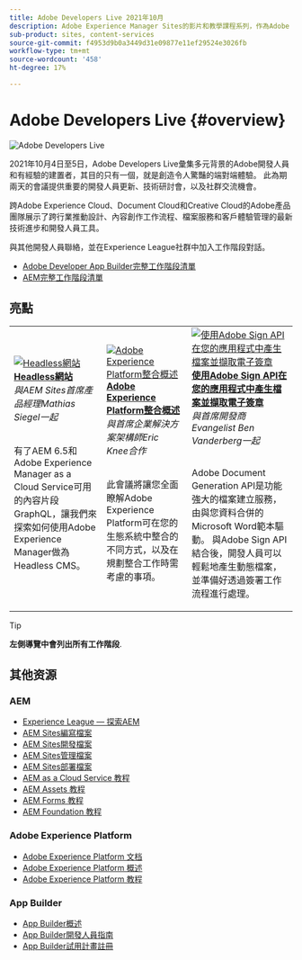 ```yaml
---
title: Adobe Developers Live 2021年10月
description: Adobe Experience Manager Sites的影片和教學課程系列，作為Adobe Developers Live活動的一部分提供。
sub-product: sites, content-services
source-git-commit: f4953d9b0a3449d31e09877e11ef29524e3026fb
workflow-type: tm+mt
source-wordcount: '458'
ht-degree: 17%

---
```


# Adobe Developers Live {#overview}

<img alt="Adobe Developers Live" src="/help/adobe-developers-live/assets/adl.png" />

2021年10月4日至5日，Adobe Developers Live彙集多元背景的Adobe開發人員和有經驗的建置者，其目的只有一個，就是創造令人驚豔的端對端體驗。 此為期兩天的會議提供重要的開發人員更新、技術研討會，以及社群交流機會。

跨Adobe Experience Cloud、Document Cloud和Creative Cloud的Adobe產品團隊展示了跨行業推動設計、內容創作工作流程、檔案服務和客戶體驗管理的最新技術進步和開發人員工具。

與其他開發人員聯絡，並在Experience League社群中加入工作階段對話。
* [Adobe Developer App Builder完整工作階段清單](https://experienceleaguecommunities.adobe.com/t5/project-firefly-discussions/adobe-developers-live-october-2021-project-firefly-s-complete/td-p/425779)
* [AEM完整工作階段清單](https://experienceleaguecommunities.adobe.com/t5/adobe-experience-manager/adobe-developers-live-october-2021-complete-session-list/m-p/423041#M120517)

## 亮點

<table>
  <tr>
   <td>
      <a href="headless.md">
      <img alt="Headless網站" src="/help/adobe-developers-live/assets/mathias.png"/>
      </a>
      <div>
         <a href="headless.md"><strong>Headless網站</strong></a>         
         <br/><em>與AEM Sites首席產品經理Mathias Siegel一起</em>
      </div>
      <p>
        <br/>
         有了AEM 6.5和Adobe Experience Manager as a Cloud Service可用的內容片段GraphQL，讓我們來探索如何使用Adobe Experience Manager做為Headless CMS。
      </p>
     </td>   
     <td>
      <a href="aep-integration.md">
      <img alt="Adobe Experience Platform整合概述" src="/help/adobe-developers-live/assets/eric.png"/>
      </a>
      <div>
         <a href="aep-integration.md"><strong>Adobe Experience Platform整合概述</strong></a>
         <br/><em>與首席企業解決方案架構師Eric Knee合作</em>
      </div>
      <p>
        <br/>
         此會議將讓您全面瞭解Adobe Experience Platform可在您的生態系統中整合的不同方式，以及在規劃整合工作時需考慮的事項。
      </p>
   </td>
   </td>
     <td>
      <a href="pdf-services-api.md">
      <img alt="使用Adobe Sign API在您的應用程式中產生檔案並擷取電子簽章" src="/help/adobe-developers-live/assets/ben.png"/>
      </a>
      <div>
         <a href="pdf-services-api.md"><strong>使用Adobe Sign API在您的應用程式中產生檔案並擷取電子簽章</strong></a>
         <br/><em>與首席開發商Evangelist Ben Vanderberg一起</em>
      </div>
      <p>
        <br/>
         Adobe Document Generation API是功能強大的檔案建立服務，由與您資料合併的Microsoft Word範本驅動。 與Adobe Sign API結合後，開發人員可以輕鬆地產生動態檔案，並準備好透過簽署工作流程進行處理。
      </p>
   </td> 
  </tr>
</table>

>[!TIP]
>
>**左側導覽中會列出所有工作階段**.

## 其他资源

### AEM

* [Experience League — 探索AEM](https://experienceleague.adobe.com/#recommended/solutions/experience-manager)
* [AEM Sites編寫檔案](https://experienceleague.adobe.com/docs/experience-manager-65/authoring/home.html)
* [AEM Sites開發檔案](https://experienceleague.adobe.com/docs/experience-manager-65/developing/home.html)
* [AEM Sites管理檔案](https://experienceleague.adobe.com/docs/experience-manager-65/administering/home.html)
* [AEM Sites部署檔案](https://experienceleague.adobe.com/docs/experience-manager-65/deploying/home.html)
* [AEM as a Cloud Service 教程](https://experienceleague.adobe.com/docs/experience-manager-learn/cloud-service/overview.html)
* [AEM Assets 教程](https://experienceleague.adobe.com/docs/experience-manager-learn/assets/overview.html)
* [AEM Forms 教程](https://experienceleague.adobe.com/docs/experience-manager-learn/forms/overview.html)
* [AEM Foundation 教程](https://experienceleague.adobe.com/docs/experience-manager-learn/foundation/overview.html)

### Adobe Experience Platform

* [Adobe Experience Platform 文档](https://experienceleague.adobe.com/docs/experience-platform.html)
* [Adobe Experience Platform 概述](https://experienceleague.adobe.com/docs/experience-platform/landing/home.html?lang=zh-Hans)
* [Adobe Experience Platform 教程](https://experienceleague.adobe.com/docs/platform-learn/tutorials/overview.html?lang=en)

### App Builder

* [App Builder概述](http://adobe.ly/aem-appbuilder)
* [App Builder開發人員指南](http://adobe.ly/appbuilder)
* [App Builder試用計畫註冊](http://adobe.ly/appbuilder-trial)
